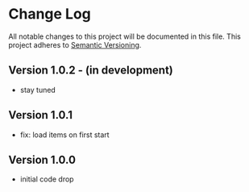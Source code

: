 # Change Log
All notable changes to this project will be documented in this file.
This project adheres to [Semantic Versioning](http://semver.org/).

## Version 1.0.2  - (in development)
- stay tuned

## Version 1.0.1
- fix: load items on first start

## Version 1.0.0
- initial code drop
